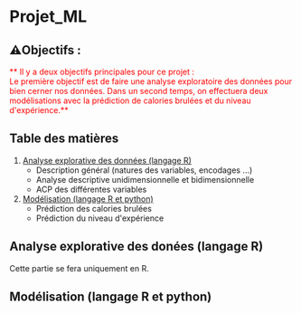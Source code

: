 # Projet_ML
## ⚠️Objectifs : 
<span style="color: red">** Il y a deux objectifs principales pour ce projet :  
 Le première objectif est de faire une analyse exploratoire des données pour bien cerner nos données. Dans un second temps, on effectuera deux modélisations avec la prédiction de calories brulées et du niveau d'expérience.**</span>

## Table des matières
1. [Analyse explorative des données (langage R)](#analyse-données)
   - Description général (natures des variables, encodages ...)
   - Analyse descriptive unidimensionnelle et bidimensionnelle
   - ACP des différentes variables
2. [Modélisation (langage R et python)](#modélisation)
   - Prédiction des calories brulées
   - Prédiction du niveau d'expérience
## Analyse explorative des donées (langage R)
Cette partie se fera uniquement en R. 
## Modélisation (langage R et python)

